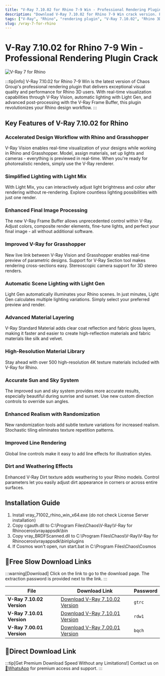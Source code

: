 ```yaml
---
title: "V-Ray 7.10.02 for Rhino 7-9 Win - Professional Rendering Plugin Crack"
description: "Download V-Ray 7.10.02 for Rhino 7-9 Win crack version. Professional rendering plugin with real-time visualization, automatic lighting, and advanced material tools. Photorealistic 3D rendering for Rhino."
tags: ["V-Ray", "Rhino", "rendering plugin", "V-Ray 7.10.02", "Rhino 3D", "3D rendering", "Chaos V-Ray", "V-Ray crack", "V-Ray for Rhino", "real-time rendering", "architectural visualization", "3D modeling", "Grasshopper", "Light Gen", "V-Ray Vision"]
slug: /vray-7-for-rhino
---
```

<!--Above is Setting Part-generate depend on content meet Google Seo, you need to balance automation efficiency with Google’s core ranking factors—especially E-E-A-T (Experience, Expertise, Authoritativeness, Trustworthiness), -->

<!--First Part-This is Title -->
# V-Ray 7.10.02 for Rhino 7-9 Win - Professional Rendering Plugin Crack

<!--Second Part-This is First Banner -->
![V-Ray 7 for Rhino](https://www.gfxcamp.com/wp-content/uploads/2024/12/V-Ray-7-for-Rhino.jpg)

:::tip[info]
V-Ray 7.10.02 for Rhino 7-9 Win is the latest version of Chaos Group's professional rendering plugin that delivers exceptional visual quality and performance for Rhino 3D users. With real-time visualization capabilities through V-Ray Vision, automatic lighting with Light Gen, and advanced post-processing with the V-Ray Frame Buffer, this plugin revolutionizes your Rhino design workflow.
:::

## Key Features of V-Ray 7.10.02 for Rhino

### Accelerated Design Workflow with Rhino and Grasshopper

V-Ray Vision enables real-time visualization of your designs while working in Rhino and Grasshopper. Model, assign materials, set up lights and cameras - everything is previewed in real-time. When you're ready for photorealistic renders, simply use the V-Ray renderer.

### Simplified Lighting with Light Mix

With Light Mix, you can interactively adjust light brightness and color after rendering without re-rendering. Explore countless lighting possibilities with just one render.

### Enhanced Final Image Processing

The new V-Ray Frame Buffer allows unprecedented control within V-Ray. Adjust colors, composite render elements, fine-tune lights, and perfect your final image - all without additional software.

### Improved V-Ray for Grasshopper

New live link between V-Ray Vision and Grasshopper enables real-time preview of parametric designs. Support for V-Ray Section tool makes rendering cross-sections easy. Stereoscopic camera support for 3D stereo renders.

### Automatic Scene Lighting with Light Gen

Light Gen automatically illuminates your Rhino scenes. In just minutes, Light Gen calculates multiple lighting variations. Simply select your preferred preview and render.

### Advanced Material Layering

V-Ray Standard Material adds clear coat reflection and fabric gloss layers, making it faster and easier to create high-reflection materials and fabric materials like silk and velvet.

### High-Resolution Material Library

Stay ahead with over 500 high-resolution 4K texture materials included with V-Ray for Rhino.

### Accurate Sun and Sky System

The improved sun and sky system provides more accurate results, especially beautiful during sunrise and sunset. Use new custom direction controls to override sun angles.

### Enhanced Realism with Randomization

New randomization tools add subtle texture variations for increased realism. Stochastic tiling eliminates texture repetition patterns.

### Improved Line Rendering

Global line controls make it easy to add line effects for illustration styles.

### Dirt and Weathering Effects

Enhanced V-Ray Dirt texture adds weathering to your Rhino models. Control parameters let you easily adjust dirt appearance in corners or across entire surfaces.

## Installation Guide

1. Install vray_71002_rhino_win_x64.exe (do not check License Server installation)
2. Copy cgauth.dll to C:\Program Files\Chaos\V-Ray\V-Ray for Rhinoceros\vrayappsdk\bin
3. Copy vray_BRDFScanned.dll to C:\Program Files\Chaos\V-Ray\V-Ray for Rhinoceros\vrayappsdk\bin\plugins
4. If Cosmos won't open, run start.bat in C:\Program Files\Chaos\Cosmos

<!-- The Last Part-Download -->
## 🐌Free Slow Download Links
:::warning[Download]
Click on the link to go to the download page. The extraction password is provided next to the link.
:::

| File                       | Download Link                                                              | Password |
| -------------------------- | -------------------------------------------------------------------------- | -------- |
| **V-Ray 7.10.02 Version**  | [Download V-Ray 7.10.02 Version](https://pan.baidu.com/s/1uyjjj6wpd8w7BOPv0wN46Q?pwd=gtrc) | `gtrc`   |
| **V-Ray 7.10.01 Version**  | [Download V-Ray 7.10.01 Version](https://pan.baidu.com/s/1jSzmuXkysGrgr4FPxkLDSA?pwd=rdw1) | `rdw1`   |
| **V-Ray 7.00.01 Version**  | [Download V-Ray 7.00.01 Version](https://pan.baidu.com/s/1z3Mi3t9RtwvO3uns8VGKYg?pwd=bqch) | `bqch`   |

## 🚀Direct Download Link
:::tip[Get Premium Download Speed Without any Limitations!]
Contact us on [💬WhatsApp](https://wa.me/+8613237610083) for premium  access and support.
:::